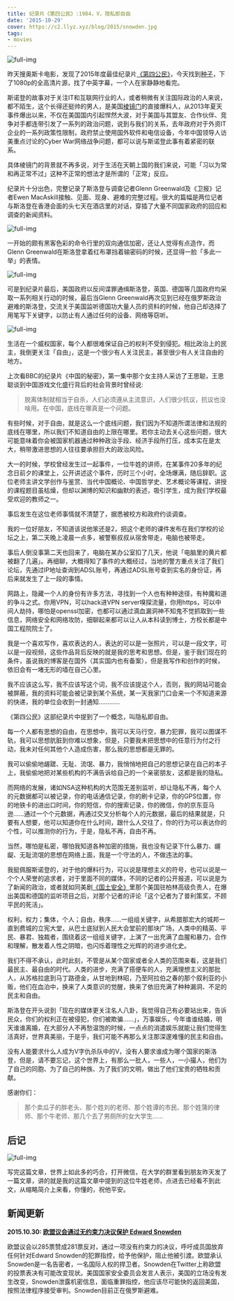 ```yaml
---
title: 纪录片《第四公民》:1984，V，隐私即自由
date: '2015-10-29'
cover: https://c2.llyz.xyz/blog/2015/snowden.jpg
tags:
- movies
---
```


![full-img](https://c2.llyz.xyz/blog/2015/snowden.jpg)

昨天搜奥斯卡电影，发现了2015年度最佳纪录片[《第四公民》](https://zh.wikipedia.org/wiki/%E7%AC%AC%E5%9B%9B%E5%85%AC%E6%B0%91)，今天找到[种子](https://www.bttiantang.com/s.php?q=%E7%AC%AC%E5%9B%9B%E5%85%AC%E6%B0%91&sitesearch=www.bttiantang.com&domains=bttiantang.com&hl=zh-CN&ie=UTF-8&oe=UTF-8)，下了1080p的全高清片源，找了中英字幕，一个人在家静静地看完。

斯诺登的故事对于关注IT和互联网行业的人，或者稍微有关注国际政治的人来说，都不陌生，这个长得还挺帅的男人，是美国[棱镜门](https://zh.wikipedia.org/zh/%E7%A8%9C%E9%8F%A1%E8%A8%88%E7%95%AB)的直接爆料人，从2013年夏天事件爆出以来，不仅在美国国内引起悍然大波，对于美国与其盟友、合作伙伴、竞争对手都连带引发了一系列的政治问题，说到与我们的关系，去年政府对于外资IT企业的一系列政策性限制，政府禁止使用国外软件和电信设备，今年中国领导人访美重点讨论的Cyber War网络战争问题，都可以说与斯诺登此事有着紧密的联系。

具体棱镜门的背景就不再多说，对于生活在天朝上国的我们来说，可能「习以为常和再正常不过」这种不正常的想法才是所谓的「正常」反应。

纪录片十分出色，完整记录了斯洛登与调查记者Glenn Greenwald及《卫报》记者Ewen MacAskill接触、见面、现身、避难的完整过程。很大的篇幅是两位记者与斯洛登在香港会面的头七天在酒店里的对话，穿插了大量不同国家政府的回应和调查的新闻资料。

![full-img](https://c2.llyz.xyz/blog/2015/snowden2.jpg)

一开始的颇有黑客色彩的命令行里的双向通信加密，还让人觉得有点造作，而Glenn Greenwald在斯洛登拿着红布罩挡着输密码的时候，还显得一脸「多此一举」的表情。

![full-img](https://c2.llyz.xyz/blog/2015/snowden3.jpg)

可是到纪录片最后，美国政府以反间谍罪通缉斯洛登，英国、德国等几国政府均采取一系列相关行动的时候，最后当Glenn Greenwald再次见到已经在俄罗斯政治避难的斯洛登，交流关于美国监听德国功大量人员的资料的时候，他自己却选择了用笔写下关键字，以防止有人通过任何的设备、网络等窃听。

![full-img](https://c2.llyz.xyz/blog/2015/snowden4s.jpg)

生活在一个威权国家，每个人都很难保证自己的权利不受到侵犯。相比政治上的民主，我倒更关注「自由」，这是一个很少有人关注民主，甚至很少有人关注自由的地方。

上次看BBC的纪录片《中国的秘密》，第一集中那个女主持人采访了王思聪，王思聪谈到中国游戏文化盛行背后的社会背景时曾经说:

> 脱离体制就相当于自杀，人们必须遵从主流意识，人们很少抗议，抗议也没啥用。在中国，底线在哪真是一个问题。

有些时候，对于自由，就是这么一个底线问题，我们因为不知道所谓法律和法规的底线在哪里，所以我们不知道自由的上限在哪里。若你主动去关心这些问题，很大可能意味着你会被国家机器通过种种政治手段、经济手段所打压，成本实在是太大，稍带激进思想的人往往要承担巨大的政治风险。

大一的时候，学校曾经发生过一起事件，一位牛姓的讲师，在某事件20多年的纪念日前夕的课堂上，公开讲述这个事件，历时三个小时，全场爆满，随后辞职。这位老师主讲文学创作与鉴赏、当代中国概论、中国哲学史、艺术概论等课程，讲授的课程题目虽枯燥，但却以渊博的知识和幽默的表述，吸引学生，成为我们学校最受欢迎的教师之一。

事后发生在这位老师事情就不清楚了，据悉被校方和政府约谈调查。

我的一位好朋友，不知道该说他笨还是2，把这个老师的课件发布在我们学校的论坛之上，第二天晚上凌晨一点多，被警察叔叔从宿舍带走，电脑也被带走。

事后人倒没事第二天也回来了，电脑在某办公室扣了几天，他说「电脑里的黄片都被翻了几遍」。再细聊，大概得知了事件的大概经过，当地的警方重点关注了我们论坛，先通过IP地址查询到ADSL账号，再通过ADSL账号查到实名的身份证，再后来就发生了上一段的事情。

网路上，隐藏一个人的身份有许多方法，寻找到一个人也有种种途径，有种魔和道的争斗之式。你用VPN，可以hack进VPN server嗅探流量，你用https，可以中间人劫持，哪怕是openssl加密，也都可以通过滴血漏洞神不知鬼不觉抓取到一些信息，网络安全和网络攻防，细聊起来都可以让人从本科读到博士，方校长都是中国工程院院士了。

我是一个喜欢写作，喜欢表达的人，表达的可以是一张照片，可以是一段文字，可以是一段视频，这些作品背后反映的就是我的思考和思想。但是，鉴于我们现在的条件，虽说我的博客是在国外（其实国内也有备案），但是我写作和创作的时候，依旧会有一堵无形的墙在自己心里。

我不应该这么写，我不应该写这个词，我不应该提这个人，否则，我的网站可能会被屏蔽，我的资料可能会被记录到某个系统，某一天我家门口会来一个不知道来源的快递，我的单位会收到一封通知…………

《第四公民》这部纪录片中提到了一个概念，叫隐私即自由。

每一个人都有思想的自由，在思想中，我可以天马行空，暴力犯罪，我可以图谋不轨，我可以思想肮脏到你难以想象，但是，只要我未把思想中的任意行为付之行动，我未对任何其他个人造成伤害，那么我的思想都是无罪的。

我可以偷偷地龌蹉、无耻、流氓、暴力，我悄悄地把自己的思想记录在自己的本子上，我偷偷地把对某些机构的不满告诉给自己的一个亲密朋友，这都是我的隐私。

而网络的发展，诸如NSA这种机构的大范围无差别监听，却让隐私不再，每个人的元数据都可以被记录，你的电话通信记录，你的刷卡记录，你的GPS位置，你的地铁卡的进出口时间，你的短信，你的搜索记录，你的微信，你的京东亚马逊……通过一个个元数据，再通过交叉分析每个人的元数据，最后的结果就是，只要有人想要，他可以知道你在什么时间，跟什么人交往了，你的行为可以表达你的个性，可以推测你的行为，于是，隐私不再，自由不再。

当然，哪怕是私密，哪怕我知道各种加密的措施，我也没有记录下什么暴力、龌龊、无耻流氓的思想在网络上面，我是一个守法的人，不做违法的事。

我挺佩服斯诺登的，对于他的爆料行为，可以说是理想主义的符号，也可以说是一个个人荣誉的追求者，对于里面不同的媒体，不同的记者的公开报道，可以说是为了新闻的政治，或者就如同美剧[《国土安全》](https://movie.douban.com/subject/26258113/)里那个美国驻柏林高级负责人，在爆出美国和德国的监听项目之后，对那个记者的评论「这个记者为了普利策奖，不顾平民的死活」。

权利，权力；集体，个人；自由，秩序……一组组关键字，从希腊那宏大的城邦一直到费城的立宪大堂，从巴士底狱到人民大会堂前的那块广场，人类中的精英、平民、暴君、独裁者，围绕着这一组组关键字，上演了一出充满了血腥和暴力，合作和理解，散发着人性之阴暗，也闪烁着理性之光辉的的进步进化史。

我们不得不承认，此时此刻，不管是从某个国家或者全人类的范围来看，这是我们最民主、最自由的时代。人类的进步，充满了搭便车的人，充满理想主义的那批人，从苏格拉底到马丁路德金，从甘地到林昭，乃至阿拉伯之春的那个叙利亚的小贩，他们在血泊中，换来了人类意识的觉醒，换来了依旧充满了种种漏洞、不足的民主和自由。

斯洛登在开头说到「现在的媒体更关注名人八卦，我觉得自己有必要站出来，告诉民众，你们的权利正在被侵犯，你们被欺骗……」，万事娱乐，今年谁谁结婚，明天谁谁离婚，在大部分人不再愁温饱的时候，一点点的消遣娱乐就能让我们觉得生活真好，世界真美丽，于是乎，我们可能不再那么关注那深邃难懂的民主和自由。

没有人能要求什么人成为V字仇杀队中的V，没有人要求谁成为哪个国家的斯洛登，但是，请不要忘记，这个世界上，有那么一批人，一些人，一小撮人，他们为了自己的同胞、为了自己的种族、为了我们的文明，做出了他们宝贵的牺牲和贡献。

感谢你们：

> 那个卖瓜子的胖老头、那个姓刘的老师、那个姓谭的市民、那个姓蒲的律师、那个牛老师、那几个去了男厕所的女大学生……

## 后记

![full-img](https://c2.llyz.xyz/blog/2015/snowden6.jpg)

写完这篇文章，世界上如此多的巧合，打开微信，在大学的群里看到朋友昨天发了一篇文章，讲的就是我的这篇文章中提到的这位牛姓老师，点进去已经看不到此文，从缩略简介上来看，你懂的，祝他平安。

## 新闻更新

**2015.10.30: [欧盟议会通过无约束力决议保护 Edward Snowden](https://www.solidot.org/story?sid=45992)**

欧盟议会以285票赞成281票反对，通过一项没有约束力的决议，呼吁成员国放弃任何针对Edward Snowden的犯罪指控，给予他保护，阻止他被引渡。欧盟承认Snowden是一名告密者，一名国际人权的捍卫者。Snowden在Twitter上称欧盟的投票表决有可能改变现状。美国国家安全委员会发言人表示，美国的立场没有发生改变，Snowden泄露机密信息，面临重罪指控，他应该尽可能快的返回美国，按照法律程序接受审判。Snowden目前正在俄罗斯避难。
